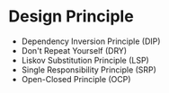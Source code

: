 # Design Principle

- Dependency Inversion Principle (DIP)
- Don't Repeat Yourself (DRY)
- Liskov Substitution Principle (LSP)
- Single Responsibility Principle (SRP)
- Open-Closed Principle (OCP)
